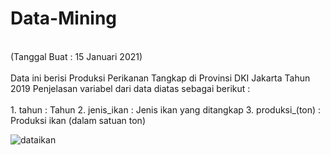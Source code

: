 # Data-Mining

<br> (Tanggal Buat : 15 Januari 2021)</br>
<br> Data ini berisi Produksi Perikanan Tangkap di Provinsi DKI Jakarta Tahun 2019 Penjelasan variabel dari data diatas sebagai berikut : </br>
<br> 1. tahun : Tahun 2. jenis_ikan : Jenis ikan yang ditangkap 3. produksi_(ton) : Produksi ikan (dalam satuan ton)</br>


![dataikan](https://user-images.githubusercontent.com/98259374/158728998-ed37966b-8011-4baa-a388-27c286aef732.png)

